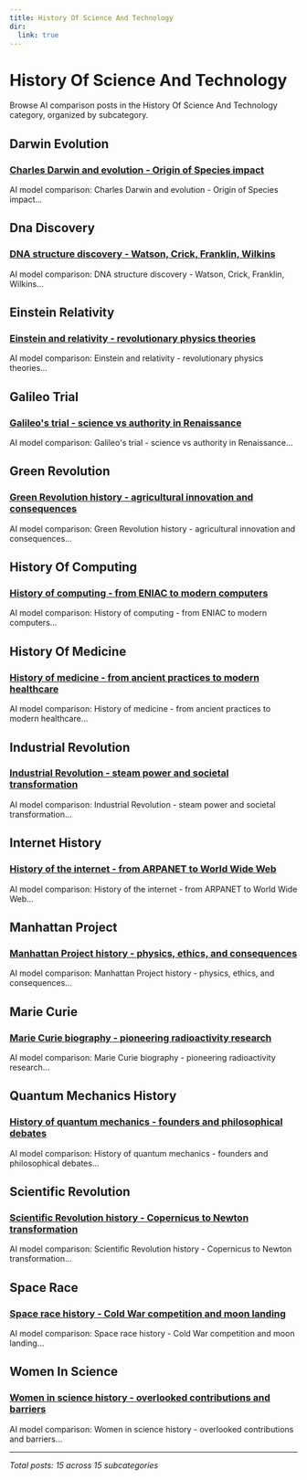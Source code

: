 ```yaml
---
title: History Of Science And Technology
dir:
  link: true
---
```


# History Of Science And Technology

Browse AI comparison posts in the History Of Science And Technology category, organized by subcategory.

## Darwin Evolution

### [Charles Darwin and evolution - Origin of Species impact](darwin-evolution/chatgpt-vs-gemini-vs-mistral-darwin-evolution-5932.md)

AI model comparison: Charles Darwin and evolution - Origin of Species impact...

## Dna Discovery

### [DNA structure discovery - Watson, Crick, Franklin, Wilkins](dna-discovery/chatgpt-vs-deepseek-vs-grok-dna-discovery-8582.md)

AI model comparison: DNA structure discovery - Watson, Crick, Franklin, Wilkins...

## Einstein Relativity

### [Einstein and relativity - revolutionary physics theories](einstein-relativity/gemini-vs-grok-vs-mistral-einstein-relativity-9520.md)

AI model comparison: Einstein and relativity - revolutionary physics theories...

## Galileo Trial

### [Galileo's trial - science vs authority in Renaissance](galileo-trial/chatgpt-vs-grok-vs-mistral-galileo-trial-6017.md)

AI model comparison: Galileo's trial - science vs authority in Renaissance...

## Green Revolution

### [Green Revolution history - agricultural innovation and consequences](green-revolution/chatgpt-vs-claude-vs-grok-green-revolution-6999.md)

AI model comparison: Green Revolution history - agricultural innovation and consequences...

## History Of Computing

### [History of computing - from ENIAC to modern computers](history-of-computing/gemini-vs-grok-vs-mistral-history-of-computing-8701.md)

AI model comparison: History of computing - from ENIAC to modern computers...

## History Of Medicine

### [History of medicine - from ancient practices to modern healthcare](history-of-medicine/chatgpt-vs-claude-vs-deepseek-history-of-medicine-9847.md)

AI model comparison: History of medicine - from ancient practices to modern healthcare...

## Industrial Revolution

### [Industrial Revolution - steam power and societal transformation](industrial-revolution/chatgpt-vs-gemini-vs-mistral-industrial-revolution-1087.md)

AI model comparison: Industrial Revolution - steam power and societal transformation...

## Internet History

### [History of the internet - from ARPANET to World Wide Web](internet-history/chatgpt-vs-gemini-vs-mistral-internet-history-9286.md)

AI model comparison: History of the internet - from ARPANET to World Wide Web...

## Manhattan Project

### [Manhattan Project history - physics, ethics, and consequences](manhattan-project/chatgpt-vs-grok-vs-mistral-manhattan-project-6289.md)

AI model comparison: Manhattan Project history - physics, ethics, and consequences...

## Marie Curie

### [Marie Curie biography - pioneering radioactivity research](marie-curie/chatgpt-vs-gemini-vs-grok-marie-curie-5162.md)

AI model comparison: Marie Curie biography - pioneering radioactivity research...

## Quantum Mechanics History

### [History of quantum mechanics - founders and philosophical debates](quantum-mechanics-history/chatgpt-vs-grok-vs-mistral-quantum-mechanics-history-6650.md)

AI model comparison: History of quantum mechanics - founders and philosophical debates...

## Scientific Revolution

### [Scientific Revolution history - Copernicus to Newton transformation](scientific-revolution/claude-vs-gemini-vs-grok-scientific-revolution-9791.md)

AI model comparison: Scientific Revolution history - Copernicus to Newton transformation...

## Space Race

### [Space race history - Cold War competition and moon landing](space-race/deepseek-vs-grok-vs-mistral-space-race-8190.md)

AI model comparison: Space race history - Cold War competition and moon landing...

## Women In Science

### [Women in science history - overlooked contributions and barriers](women-in-science/gemini-vs-grok-vs-mistral-women-in-science-4590.md)

AI model comparison: Women in science history - overlooked contributions and barriers...

---

*Total posts: 15 across 15 subcategories*
